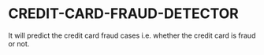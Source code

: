 # CREDIT-CARD-FRAUD-DETECTOR
It will predict the credit card fraud cases i.e. whether the credit card is fraud or not.
